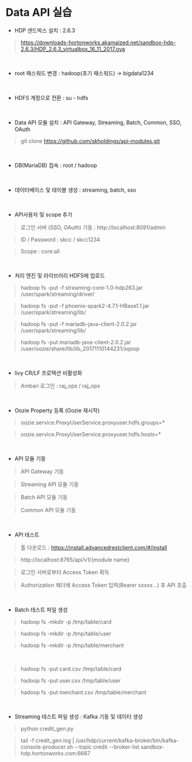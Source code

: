# Data API 실습

- HDP 샌드박스 설치 : 2.6.3

> https://downloads-hortonworks.akamaized.net/sandbox-hdp-2.6.3/HDP_2.6.3_virtualbox_16_11_2017.ova

<br>

- root 패스워드 변경 : hadoop(초기 패스워드) -> bigdata1234

<br>

- HDFS 계정으로 전환 : su - hdfs

<br>

- Data API 모듈 설치 : API Gateway, Streaming, Batch, Common, SSO, OAuth

> git clone https://github.com/skholdings/api-modules.git

<br>

- DB(MariaDB) 접속 : root / hadoop

<br>

- 데이터베이스 및 테이블 생성 : streaming, batch, sso

<br>

- API사용자 및 scope 추가

> 로그인 서버 (SSO, OAuth) 기동 : http://localhost:8091/admin

> ID / Password : skcc / skcc1234

> Scope : core:all

<br>

- 처리 엔진 및 라이브러리 HDFS에 업로드

> hadoop fs -put -f streaming-core-1.0-hdp263.jar /user/spark/streaming/driver/

> hadoop fs -put -f phoenix-spark2-4.7.1-HBase1.1.jar /user/spark/streaming/lib/

> hadoop fs -put -f mariadb-java-client-2.0.2.jar /user/spark/streaming/lib/

> hadoop fs -put mariadb-java-client-2.0.2.jar /user/oozie/share/lib/lib_20171110144231/sqoop

<br>

- livy CR/LF 프로텍션 비활성화

> Ambari 로그인 : raj_ops / raj_ops

<br>

- Oozie Property 등록 (Oozie 재시작)

> oozie.service.ProxyUserService.proxyuser.hdfs.groups=*

> oozie.service.ProxyUserService.proxyuser.hdfs.hosts=*

<br>

- API 모듈 기동

> API Gateway 기동

> Streaming API 모듈 기동

> Batch API 모듈 기동

> Common API 모듈 기동

<br>

- API 테스트

> 툴 다운로드 : https://install.advancedrestclient.com/#/install

> http://localhost:8765/api/v1/{module name}

> 로그인 서버로부터 Access Token 획득

> Authorization 헤더에 Access Token 입력(Bearer xxxxx...) 후 API 호출

<br>

- Batch 테스트 파일 생성

> hadoop fs -mkdir -p /tmp/table/card

> hadoop fs -mkdir -p /tmp/table/user

> hadoop fs -mkdir -p /tmp/table/merchant

<br>

> hadoop fs -put card.csv /tmp/table/card

> hadoop fs -put user.csv /tmp/table/user

> hadoop fs -put merchant.csv /tmp/table/merchant

<br>

- Streaming 테스트 파일 생성 : Kafka 기동 및 데이터 생성

> python credit_gen.py

> tail -f credit_gen.log | /usr/hdp/current/kafka-broker/bin/kafka-console-producer.sh --topic credit --broker-list sandbox-hdp.hortonworks.com:6667
